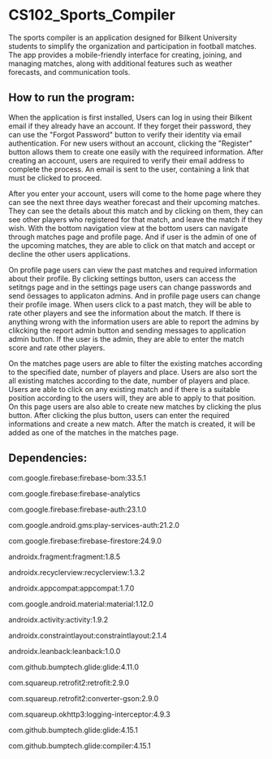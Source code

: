 # CS102_Sports_Compiler
The sports compiler is an application designed for Bilkent University students to simplify the organization and participation in football matches. The app provides a mobile-friendly interface for creating, joining, and managing matches, along with additional features such as weather forecasts, and communication tools. 

## **How to run the program:**

When the application is first installed, Users can log in using their Bilkent email if they already have an account. If they forget their password, they can use the "Forgot Password" button to verify their identity via email authentication. For new users without an account, clicking the "Register" button allows them to create one easily with the requireed information.  After creating an account, users are required to verify their email address to complete the process. An email is sent to the user, containing a link that must be clicked to proceed. 

After you enter your account, users will come to the home page where they can see the next three days weather forecast and their upcoming matches.  They can see the details about this match and by clicking on them, they can see other players who registered for that match, and leave the match if they wish. With the bottom navigation view at the bottom users can navigate through matches page and profile page. And if user is the admin of one of the upcoming matches, they are able to click on that match and accept or decline the other users applications.

On profile page users can view the past matches and required information about their profile. By clicking settings button, users can access the setitngs page and in the settings page users can change passwords and send öessages to applicaton admins. And in profile page users can change their profile image. When users click to a past match, they will be able to rate other players and see the information about the match. If there is anything wrong with the information users are able to report the admins by clikcking the report admin button and sending messages to application admin button. If the user is the admin, they are able to enter the match score and rate other players.

On the matches page users are able to filter the existing matches according to the specified date, number of players and place. Users are also sort the all existing matches according to the date, number of players and place. Users are able to click on any existing match and if there is a suitable position according to the users will, they are able to apply to that position. On this page users are also able to create new matches by clicking the plus button. After clicking the plus button, users can enter the required informations and create a new match. After the match is created, it will be added as one of the matches in the matches page. 

## **Dependencies:** 

com.google.firebase:firebase-bom:33.5.1

com.google.firebase:firebase-analytics

com.google.firebase:firebase-auth:23.1.0

com.google.android.gms:play-services-auth:21.2.0

com.google.firebase:firebase-firestore:24.9.0

androidx.fragment:fragment:1.8.5

androidx.recyclerview:recyclerview:1.3.2

androidx.appcompat:appcompat:1.7.0

com.google.android.material:material:1.12.0

androidx.activity:activity:1.9.2

androidx.constraintlayout:constraintlayout:2.1.4

androidx.leanback:leanback:1.0.0

com.github.bumptech.glide:glide:4.11.0

com.squareup.retrofit2:retrofit:2.9.0

com.squareup.retrofit2:converter-gson:2.9.0

com.squareup.okhttp3:logging-interceptor:4.9.3

com.github.bumptech.glide:glide:4.15.1

com.github.bumptech.glide:compiler:4.15.1

